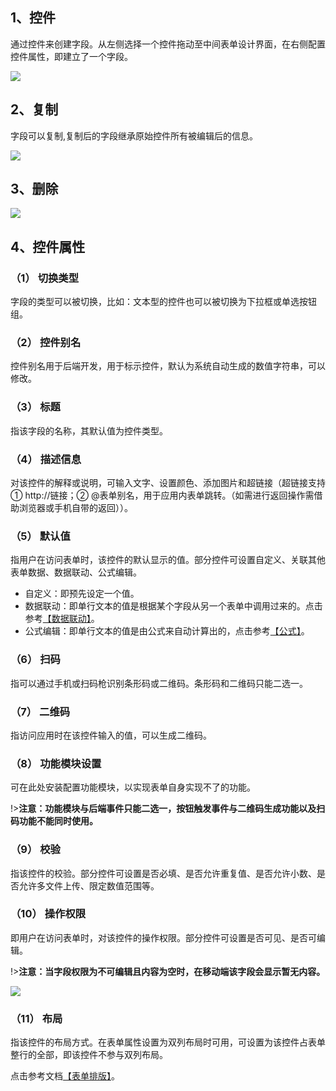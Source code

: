 ##  1、控件
通过控件来创建字段。从左侧选择一个控件拖动至中间表单设计界面，在右侧配置控件属性，即建立了一个字段。

![](../img/6-1-1i1.gif)

## 2、复制
字段可以复制,复制后的字段继承原始控件所有被编辑后的信息。

![](../img/6-1-1i2.gif)

## 3、删除
![](../img/6-1-1i3.gif)

## 4、控件属性
### （1） 切换类型
字段的类型可以被切换，比如：文本型的控件也可以被切换为下拉框或单选按钮组。

### （2） 控件别名
控件别名用于后端开发，用于标示控件，默认为系统自动生成的数值字符串，可以修改。

### （3） 标题
指该字段的名称，其默认值为控件类型。

### （4） 描述信息
对该控件的解释或说明，可输入文字、设置颜色、添加图片和超链接（超链接支持 ① http://链接；② @表单别名，用于应用内表单跳转。（如需进行返回操作需借助浏览器或手机自带的返回））。

### （5） 默认值
指用户在访问表单时，该控件的默认显示的值。部分控件可设置自定义、关联其他表单数据、数据联动、公式编辑。
* 自定义：即预先设定一个值。
* 数据联动：即单行文本的值是根据某个字段从另一个表单中调用过来的。点击参考[【数据联动】](6-4-3数据联动.md ':target=_blank')。
* 公式编辑：即单行文本的值是由公式来自动计算出的，点击参考[【公式】](6-3公式.md ':target=_blank')。

### （6） 扫码
指可以通过手机或扫码枪识别条形码或二维码。条形码和二维码只能二选一。

### （7） 二维码
指访问应用时在该控件输入的值，可以生成二维码。

### （8） 功能模块设置
可在此处安装配置功能模块，以实现表单自身实现不了的功能。

!>**注意：功能模块与后端事件只能二选一，按钮触发事件与二维码生成功能以及扫码功能不能同时使用。**

### （9） 校验
指该控件的校验。部分控件可设置是否必填、是否允许重复值、是否允许小数、是否允许多文件上传、限定数值范围等。

### （10） 操作权限
即用户在访问表单时，对该控件的操作权限。部分控件可设置是否可见、是否可编辑。 

!>**注意：当字段权限为不可编辑且内容为空时，在移动端该字段会显示暂无内容。**

![](../img/6-1-1i4.png)

### （11） 布局
指该控件的布局方式。在表单属性设置为双列布局时可用，可设置为该控件占表单整行的全部，即该控件不参与双列布局。


点击参考文档[【表单排版】](6-2-2表单排版.md ':target=_blank')。

